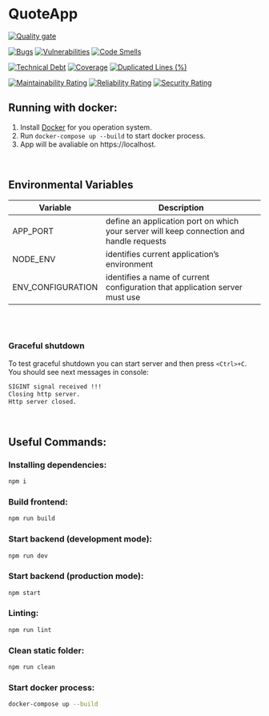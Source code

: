 # QuoteApp

[![Quality gate](https://sonarcloud.io/api/project_badges/quality_gate?project=375291601334_Quote-App)](https://sonarcloud.io/dashboard?id=375291601334_Quote-App)

[![Bugs](https://sonarcloud.io/api/project_badges/measure?project=375291601334_Quote-App&metric=bugs)](https://sonarcloud.io/dashboard?id=375291601334_Quote-App)
[![Vulnerabilities](https://sonarcloud.io/api/project_badges/measure?project=375291601334_Quote-App&metric=vulnerabilities)](https://sonarcloud.io/dashboard?id=375291601334_Quote-App)
[![Code Smells](https://sonarcloud.io/api/project_badges/measure?project=375291601334_Quote-App&metric=code_smells)](https://sonarcloud.io/dashboard?id=375291601334_Quote-App)

[![Technical Debt](https://sonarcloud.io/api/project_badges/measure?project=375291601334_Quote-App&metric=sqale_index)](https://sonarcloud.io/dashboard?id=375291601334_Quote-App)
[![Coverage](https://sonarcloud.io/api/project_badges/measure?project=375291601334_Quote-App&metric=coverage)](https://sonarcloud.io/dashboard?id=375291601334_Quote-App)
[![Duplicated Lines (%)](https://sonarcloud.io/api/project_badges/measure?project=375291601334_Quote-App&metric=duplicated_lines_density)](https://sonarcloud.io/dashboard?id=375291601334_Quote-App)

[![Maintainability Rating](https://sonarcloud.io/api/project_badges/measure?project=375291601334_Quote-App&metric=sqale_rating)](https://sonarcloud.io/dashboard?id=375291601334_Quote-App)
[![Reliability Rating](https://sonarcloud.io/api/project_badges/measure?project=375291601334_Quote-App&metric=reliability_rating)](https://sonarcloud.io/dashboard?id=375291601334_Quote-App)
[![Security Rating](https://sonarcloud.io/api/project_badges/measure?project=375291601334_Quote-App&metric=security_rating)](https://sonarcloud.io/dashboard?id=375291601334_Quote-App)

## Running with docker:
1) Install [Docker](https://docs.docker.com/get-docker/) for you operation system.
2) Run `docker-compose up --build` to start docker process.
3) App will be avaliable on https://localhost.

<br />

## Environmental Variables

| Variable          | Description |
|-------------------|-------------|
| APP_PORT          | define an application port on which your server will keep connection and handle requests |
| NODE_ENV          | identifies current application’s environment |
| ENV_CONFIGURATION | identifies a name of current configuration that application server must use |

<br />
<br />

### Graceful shutdown
To test graceful shutdown you can start server and then press `<Ctrl>+C`.  
You should see next messages in console:
```sh
SIGINT signal received !!!
Closing http server.
Http server closed.
```

<br />

## Useful Commands:
### Installing dependencies:
```sh
npm i
```
### Build frontend:
```sh
npm run build
```

### Start backend (development mode):
```sh
npm run dev
```

### Start backend (production mode):
```sh
npm start
```

### Linting:
```sh
npm run lint
```

### Clean static folder:
```sh
npm run clean
```

### Start docker process:
```sh
docker-compose up --build
```
